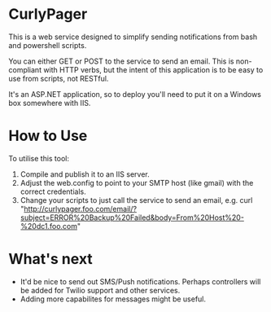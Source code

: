 # CurlyPager
This is a web service designed to simplify sending notifications from bash and powershell scripts.

You can either GET or POST to the service to send an email. This is non-compliant with HTTP verbs, but the intent of this application is to be easy to use from scripts, not RESTful.

It's an ASP.NET application, so to deploy you'll need to put it on a Windows box somewhere with IIS.

# How to Use
To utilise this tool:

1. Compile and publish it to an IIS server.
2. Adjust the web.config to point to your SMTP host (like gmail) with the correct credentials.
3. Change your scripts to just call the service to send an email, e.g. curl "http://curlypager.foo.com/email/?subject=ERROR%20Backup%20Failed&body=From%20Host%20-%20dc1.foo.com"

# What's next
* It'd be nice to send out SMS/Push notifications. Perhaps controllers will be added for Twilio support and other services.
* Adding more capabilites for messages might be useful.
